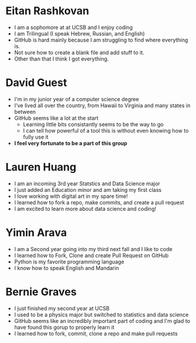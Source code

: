 # Eitan Rashkovan
- I am a sophomore at at UCSB and I enjoy coding
- I am Trilingual (I speak Hebrew, Russian, and English)
- GitHub is hard mainly because I am struggling to find where everything is.
- Not sure how to create a blank file and add stuff to it.
- Other than that I think I got everything.

# David Guest
- I'm in my junior year of a computer science degree
- I've lived all over the country, from Hawaii to Virginia and many states in between
- GitHub seems like a lot at the start
  - Learning little bits consistantly seems to be the way to go
  - I can tell how powerful of a tool this is without even knowing how to fully use it
- **I feel very fortunate to be a part of this group**

# Lauren Huang
- I am an incoming 3rd year Statstics and Data Science major
- I just added an Education minor and am taking my first class
- I love working with digital art in my spare time!
- I learned how to fork a repo, make commits, and create a pull request
- I am excited to learn more about data science and coding!

# Yimin Arava
- I am a Second year going into my third next fall and I like to code
- I learned how to Fork, Clone and create Pull Request on GitHub
- Python is my favorite programming language 
- I know how to speak English and Mandarin

# Bernie Graves
- I just finished my second year at UCSB
- I used to be a physics major but switched to statistics and data science
- GitHub seems like an incredibly important part of coding and I'm glad to have found this gorup to properly learn it
- I learned how to fork, commit, clone a repo and make pull requests
